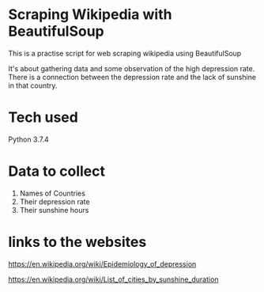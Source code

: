 # Scraping Wikipedia with BeautifulSoup

This is a practise script for web scraping wikipedia using BeautifulSoup

It's about gathering data and some observation of the high depression rate. 
There is a connection between the depression rate and the lack of sunshine in that country. 

# Tech used
Python 3.7.4 


# Data to collect 

1. Names of Countries 
2. Their depression rate 
3. Their sunshine hours


# links to the websites

https://en.wikipedia.org/wiki/Epidemiology_of_depression

https://en.wikipedia.org/wiki/List_of_cities_by_sunshine_duration

